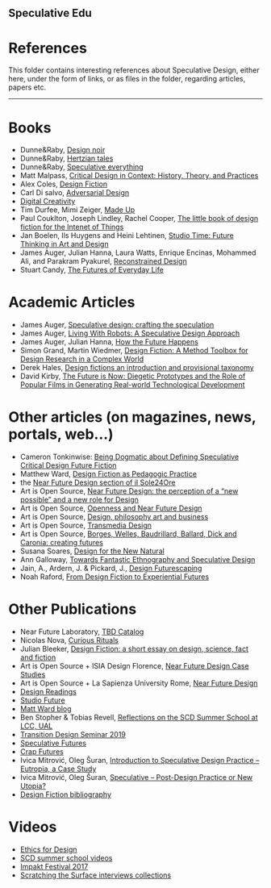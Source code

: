 ## Speculative Edu
# References
This folder contains interesting references about Speculative Design, either here, under the form of links, or as files in the folder, regarding articles, papers etc.

----

# Books

* Dunne&Raby, [Design noir](https://www.amazon.com/Design-Noir-Secret-Electronic-Objects/dp/3764365668)
* Dunne&Raby, [Hertzian tales](https://www.amazon.com/gp/product/0262541998/ref=dbs_a_def_rwt_bibl_vppi_i2)
* Dunne&Raby, [Speculative everything](https://www.amazon.com/Speculative-Everything-Design-Fiction-Dreaming/dp/0262019841)
* Matt Malpass, [Critical Design in Context: History, Theory, and Practices](http://ualresearchonline.arts.ac.uk/8978/)
* Alex Coles, [Design Fiction](http://www.sternberg-press.com/index.php?pageId=1692&l=en)
* Carl Di salvo, [Adversarial Design](https://mitpress.mit.edu/books/adversarial-design)
* [Digital Creativity](https://www.tandfonline.com/toc/ndcr20/24/1)
* Tim Durfee, Mimi Zeiger, [Made Up](http://actar.com/made-up/)
* Paul Couklton, Joseph Lindley, Rachel Cooper, [The little book of design fiction for the Intenet of Things](https://www.petrashub.org/download/little-book-of-design-fiction-for-the-internet-of-things/)
* Jan Boelen, Ils Huygens and Heini Lehtinen, [Studio Time: Future Thinking in Art and Design](http://we-make-money-not-art.com/studio-time-future-thinking-in-art-and-design/)
* James Auger, Julian Hanna, Laura Watts, Enrique Encinas, Mohammed Ali, and Parakram Pyakurel, [Reconstrained Design](https://crapfutures.tumblr.com/post/182779342094/reconstrained-design-the-book)
* Stuart Candy, [The Futures of Everyday Life](https://www.scribd.com/doc/68901075/Candy-2010-The-Futures-of-Everyday-Life)


# Academic Articles 

* James Auger, [Speculative design: crafting the speculation](https://www.tandfonline.com/doi/abs/10.1080/14626268.2013.767276)
* James Auger, [Living With Robots: A Speculative Design Approach](https://dl.acm.org/citation.cfm?id=3109824)
* James Auger, Julian Hanna, [How the Future Happens](https://jfsdigital.org/articles-and-essays/vol-23-no-3-march-2019/how-the-future-happens/)
* Simon Grand, Martin Wiedmer, [Design Fiction: A Method Toolbox for Design Research in a Complex World](http://www.drs2010.umontreal.ca/data/PDF/047.pdf)
* Derek Hales, [Design fictions an introduction and provisional taxonomy](https://www.tandfonline.com/doi/full/10.1080/14626268.2013.769453)
* David Kirby, [The Future is Now: Diegetic Prototypes and the Role of Popular Films in Generating Real-world Technological Development](https://journals.sagepub.com/doi/abs/10.1177/0306312709338325)

# Other articles (on magazines, news, portals, web...)

* Cameron Tonkinwise: [Being Dogmatic about Defining Speculative Critical Design Future Fiction](https://medium.com/@camerontw/just-design-b1f97cb3996f)
* Matthew Ward, [Design Fiction as Pedagogic Practice](https://medium.com/@matthewward/design-fiction-as-pedagogic-practice-9b1fbba7ae2b)
* the [Near Future Design section of il Sole24Ore](https://argomenti.ilsole24ore.com/near-future-design.html)
* Art is Open Source, [Near Future Design: the perception of a “new possible” and a new role for Design](http://www.artisopensource.net/2013/10/28/near-future-design-the-perception-of-a-new-possible-and-a-new-role-for-design/)
* Art is Open Source, [Openness and Near Future Design](http://www.artisopensource.net/2013/11/14/openness-and-near-future-design-at-i-lab-at-luiss-university/)
* Art is Open Source, [Design, philosophy art and business](www.artisopensource.net/2014/01/25/deign-philosophy-art-and-business/)
* Art is Open Source, [Transmedia Design](www.artisopensource.net/2014/04/30/transmedia-design/)
* Art is Open Source, [Borges, Welles, Baudrillard, Ballard, Dick and Caronia: creating futures](www.artisopensource.net/2014/05/19/borges-welles-baudrillard-ballard-dick-and-caronia-creating-futures/)
* Susana Soares, [Design for the New Natural](https://pro2.unibz.it/projects/blogs/glocaldesign/publication/articles/design-for-the-new-natural)
* Ann Galloway, [Towards Fantastic Ethnography and Speculative Design](http://ethnographymatters.net/blog/2013/09/17/towards-fantastic-ethnography-and-speculative-design/)
* Jain, A., Ardern, J. & Pickard, J., [Design Futurescaping](http://www.jfs.tku.edu.tw/17-1/S02.pdf)
* Noah Raford, [From Design Fiction to Experiential Futures](http://noahraford.com/?p=1625)


# Other Publications

* Near Future Laboratory, [TBD Catalog](http://tbdcatalog.com/)
* Nicolas Nova, [Curious Rituals](https://curiousrituals.wordpress.com/)
* Julian Bleeker, [Design Fiction: a short essay on design, science, fact and fiction](http://drbfw5wfjlxon.cloudfront.net/writing/DesignFiction_WebEdition.pdf)
* Art is Open Source + ISIA Design Florence, [Near Future Design Case Studies](http://www.artisopensource.net/NFD-NextFest2014.pdf)
* Art is Open Source + La Sapienza University Rome, [Near Future Design](https://web.uniroma1.it/msproductdesign/archiviogallerie/near-future-design#/2)
* [Design Readings](https://readings.design/)
* [Studio Future](https://z33research.be/studiotime/studiofuture/)
* [Matt Ward blog](https://sb129.com/)
* Ben Stopher & Tobias Revell, [Reflections on the SCD Summer School at LCC, UAL](https://medium.com/@IntDesCom/ben-stopher-tobias-revell-reflections-on-the-scd-summer-school-at-lcc-ual-f722d8023480)
* [Transition Design Seminar 2019](https://transitiondesignseminarcmu.net/course-overview-structure/)
* [Speculative Futures](http://speculatingfutures.club/)
* [Crap Futures](https://crapfutures.tumblr.com/)
* Ivica Mitrović, Oleg Šuran, [Introduction to Speculative Design Practice – Eutropia, a Case Study](http://interakcije.net/2015/05/12/introduction-to-speculative-design-practice-eutropia-a-case-study/)
* Ivica Mitrović, Oleg Šuran, [Speculative – Post-Design Practice or New Utopia?](http://speculative.hr/en/catalog/)
* [Design Fiction bibliography](http://www.nicolasnova.net/pasta-and-vinegar/2014/4/3/design-fiction-a-bibliography)




# Videos
* [Ethics for Design](http://www.ethicsfordesign.com/player?lang=fr)
* [SCD summer school videos](https://www.youtube.com/watch?v=NsEWfSgLLMU)
* [Impakt Festival 2017](http://impakt.nl/festival/reports/impakt-festival-2017/impakt-festival-2017-anab-jain/)
* [Scratching the Surface interviews collections](https://scratchingthesurface.fm/collections)
